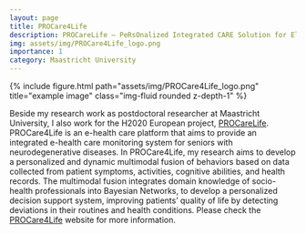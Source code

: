 ```yaml
---
layout: page
title: PROCare4Life
description: PROCareLife – PeRsOnalized Integrated CARE Solution for Elderly facing several short or long term conditions and enabling a better quality of LIFE
img: assets/img/PROCare4Life_logo.png
importance: 1
category: Maastricht University
---
```

<div class="row">
    <div class="col-sm mt-3 mt-md-0">
        {% include figure.html path="assets/img/PROCare4Life_logo.png" title="example image" class="img-fluid rounded z-depth-1" %}
    </div>
</div>
<div class="caption">
</div>

Beside my research work as postdoctoral researcher at Maastricht University, I also work for the H2020 European project, [PROCareLife](https://procare4life.eu/). PROCare4Life is an e-health care platform that aims to provide an integrated e-health care monitoring system for seniors with neurodegenerative diseases. In PROCare4Life, my research aims to develop a personalized and dynamic multimodal fusion of behaviors based on data collected from patient symptoms, activities, cognitive abilities, and health records. The multimodal fusion integrates domain knowledge of socio-health professionals into Bayesian Networks, to develop a personalized decision support system, improving patients’ quality of life by detecting deviations in their routines and health conditions. Please check the [PROCare4Life](https://procare4life.eu/) website for more information.